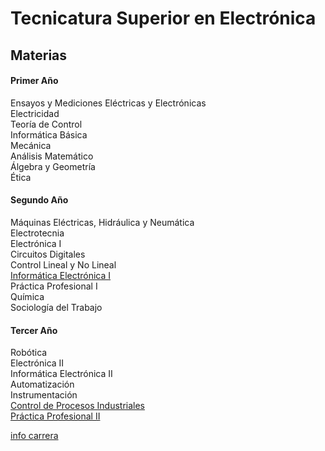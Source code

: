 



# Tecnicatura Superior en Electrónica

## Materias


#### Primer Año

Ensayos y Mediciones Eléctricas y Electrónicas  
Electricidad  
Teoría de Control  
Informática Básica  
Mecánica  
Análisis Matemático  
Álgebra y Geometría  
Ética  
	
#### Segundo Año

Máquinas Eléctricas, Hidráulica y Neumática  
Electrotecnia  
Electrónica I  
Circuitos Digitales  
Control Lineal y No Lineal  
[Informática Electrónica I](/web/materias/#!/informatica1)  
Práctica Profesional I  
Química  
Sociología del Trabajo  
 
#### Tercer Año
Robótica  
Electrónica II  
Informática Electrónica II  
Automatización  
Instrumentación  
[Control de Procesos Industriales](/web/materias/cpi.html)   
[Práctica Profesional II](/web/materias/#!/pp2)  

[info carrera](http://donboscorosario.com.ar/carreras/tecnicaturasuperiorenelectronica.htm)
  	 

